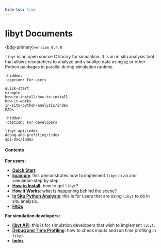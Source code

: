 ```yaml
---
hide-toc: true
---
```


# libyt Documents
{bdg-primary}`version 0.4.0`

`libyt` is an open source C library for simulation. 
It is an in situ analysis tool that allows researchers to analyze and visualize data using [`yt`](https://yt-project.org/) or other Python packages in parallel during simulation runtime.

```{toctree}
:hidden:
:caption: For users

quick-start
example
how-to-install/how-to-install
how-it-works
in-situ-python-analysis/index
FAQs
```

```{toctree}
:hidden:
:caption: For developers

libyt-api/index
debug-and-profiling/index
api-doc/index
```

#### Contents

**For users:**
- [**Quick Start**](./quick-start.md)
- [**Example**](./example.md): this demonstrates how to implement `libyt` in an amr simulation step by step.
- [**How to Install**](./how-to-install/how-to-install.md#how-to-install): how to get `libyt`?
- [**How it Works**](./how-it-works.md): what is happening behind the scene?
- [**In Situ Python Analysis**](./in-situ-python-analysis/index.md): this is for users that are using `libyt` to do in situ analysis.
- [**FAQs**](./FAQs.md)

**For simulation developers:**
- [**libyt API**](./libyt-api/index.md): this is for simulation developers that wish to implement `libyt`.
- [**Debug and Time Profiling**](./debug-and-profiling/index.md): how to check inputs and run time profiling in `libyt`.
- [**Index**](./api-doc/index.md)
